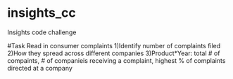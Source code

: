 # insights_cc
Insights code challenge

#Task
Read in consumer complaints
1)Identify number of complaints filed
2)How they spread across different companies
3)Product*Year: total # of compaints, # of companieis receiving a complaint, highest % of complaints directed at a company

